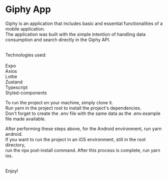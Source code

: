 # Giphy App

Giphy is an application that includes basic and essential functionalities of a mobile application.<br />
The application was built with the simple intention of handling data consumption and search directly in the Giphy API.<br /><br />

Technologies used:<br /><br />
Expo<br />
Axios<br />
Lottie<br />
Zustand<br />
Typescript<br />
Styled-components<br />

To run the project on your machine, simply clone it.<br />
Run <bold>yarn</bold> in the project root to install the project's dependencies.<br />
Don't forget to create the <bold>.env</bold> file with the same data as the <bold>.env.example</bold> file made available.<br />

After performing these steps above, for the Android environment, run <bold>yarn android</bold>.<br />
If you want to run the project in an iOS environment, still in the root directory,<br />
run the <bold>npx pod-install</bold> command. After this process is complete, run <bold>yarn ios</bold>.<br /><br />

Enjoy!
